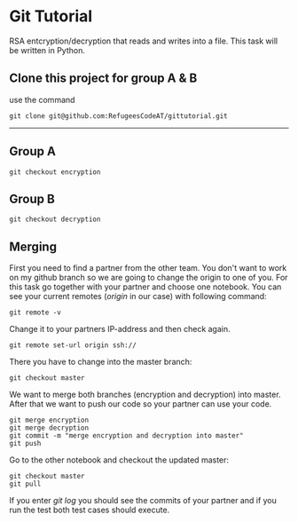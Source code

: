 # Git Tutorial
RSA entcryption/decryption that reads and writes into a file. This task will be written in Python.

## Clone this project for group A & B
use the command
```
git clone git@github.com:RefugeesCodeAT/gittutorial.git
```
***
## Group A
```
git checkout encryption
```
## Group B
```
git checkout decryption
```
## Merging
First you need to find a partner from the other team.
You don't want to work on my github branch so we are going to change the origin to one of you.
For this task go together with your partner and choose one notebook.
You can see your current remotes (*origin* in our case) with following command:
```
git remote -v
```
Change it to your partners IP-address and then check again.
```
git remote set-url origin ssh://
```
There you have to change into the master branch:
```
git checkout master
```
We want to merge both branches (encryption and decryption) into master. After that we want to push our code so your partner can use your code.
```
git merge encryption
git merge decryption
git commit -m "merge encryption and decryption into master"
git push
```
Go to the other notebook and checkout the updated master:
```
git checkout master
git pull
```
If you enter *git log* you should see the commits of your partner and if you run the test both test cases should execute.
